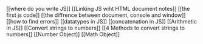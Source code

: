 
[[where do you write JS]]
[[Linking JS wiht HTML document notes]]
[[the first js code]]
[[the diffrence between document, console and window]]
[[how to find errors]]
[[datatypes in JS]]
[[concatenation in JS]]
[[Arithmetic in JS]]
[[Convert strings to numbers]]
[[4 Methods to convert strings to numbers]]
[[Number Object]]
[[Math Object]]

